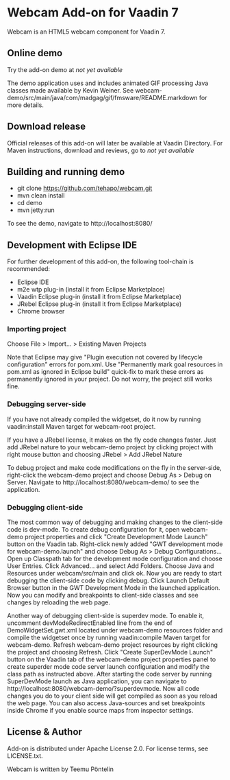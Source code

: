 # Webcam Add-on for Vaadin 7

Webcam is an HTML5 webcam component for Vaadin 7.

## Online demo

Try the add-on demo at _not yet available_

The demo application uses and includes animated GIF processing Java classes made available by Kevin Weiner. See webcam-demo/src/main/java/com/madgag/gif/fmsware/README.markdown for more details.

## Download release

Official releases of this add-on will later be available at Vaadin Directory. For Maven instructions, download and reviews, go to _not yet available_

## Building and running demo

- git clone https://github.com/tehapo/webcam.git
- mvn clean install
- cd demo
- mvn jetty:run

To see the demo, navigate to http://localhost:8080/

## Development with Eclipse IDE

For further development of this add-on, the following tool-chain is recommended:
- Eclipse IDE
- m2e wtp plug-in (install it from Eclipse Marketplace)
- Vaadin Eclipse plug-in (install it from Eclipse Marketplace)
- JRebel Eclipse plug-in (install it from Eclipse Marketplace)
- Chrome browser

### Importing project

Choose File > Import... > Existing Maven Projects

Note that Eclipse may give "Plugin execution not covered by lifecycle configuration" errors for pom.xml. Use "Permanently mark goal resources in pom.xml as ignored in Eclipse build" quick-fix to mark these errors as permanently ignored in your project. Do not worry, the project still works fine.

### Debugging server-side

If you have not already compiled the widgetset, do it now by running vaadin:install Maven target for webcam-root project.

If you have a JRebel license, it makes on the fly code changes faster. Just add JRebel nature to your webcam-demo project by clicking project with right mouse button and choosing JRebel > Add JRebel Nature

To debug project and make code modifications on the fly in the server-side, right-click the webcam-demo project and choose Debug As > Debug on Server. Navigate to http://localhost:8080/webcam-demo/ to see the application.

### Debugging client-side

The most common way of debugging and making changes to the client-side code is dev-mode. To create debug configuration for it, open webcam-demo project properties and click "Create Development Mode Launch" button on the Vaadin tab. Right-click newly added "GWT development mode for webcam-demo.launch" and choose Debug As > Debug Configurations... Open up Classpath tab for the development mode configuration and choose User Entries. Click Advanced... and select Add Folders. Choose Java and Resources under webcam/src/main and click ok. Now you are ready to start debugging the client-side code by clicking debug. Click Launch Default Browser button in the GWT Development Mode in the launched application. Now you can modify and breakpoints to client-side classes and see changes by reloading the web page.

Another way of debugging client-side is superdev mode. To enable it, uncomment devModeRedirectEnabled line from the end of DemoWidgetSet.gwt.xml located under webcam-demo resources folder and compile the widgetset once by running vaadin:compile Maven target for webcam-demo. Refresh webcam-demo project resources by right clicking the project and choosing Refresh. Click "Create SuperDevMode Launch" button on the Vaadin tab of the webcam-demo project properties panel to create superder mode code server launch configuration and modify the class path as instructed above. After starting the code server by running SuperDevMode launch as Java application, you can navigate to http://localhost:8080/webcam-demo/?superdevmode. Now all code changes you do to your client side will get compiled as soon as you reload the web page. You can also access Java-sources and set breakpoints inside Chrome if you enable source maps from inspector settings.


## License & Author

Add-on is distributed under Apache License 2.0. For license terms, see LICENSE.txt.

Webcam is written by Teemu Pöntelin
